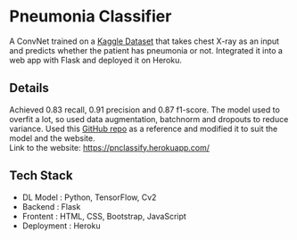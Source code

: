# Pneumonia Classifier
A ConvNet trained on a [Kaggle Dataset](https://www.kaggle.com/paultimothymooney/chest-xray-pneumonia) that takes chest X-ray as an input and predicts whether the patient has pneumonia or not. Integrated it into a web app with Flask and deployed it on Heroku.

## Details
Achieved 0.83 recall, 0.91 precision and 0.87 f1-score. The model used to overfit a lot, so used data augmentation, batchnorm and dropouts to reduce variance. Used this [GitHub repo](https://github.com/mtobeiyf/keras-flask-deploy-webapp) as a reference and modified it to suit the model and the website.
<br>Link to the website: https://pnclassify.herokuapp.com/

## Tech Stack
- DL Model : Python, TensorFlow, Cv2
- Backend : Flask
- Frontent : HTML, CSS, Bootstrap, JavaScript
- Deployment : Heroku

